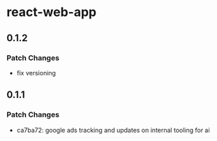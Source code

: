 # react-web-app

## 0.1.2

### Patch Changes

- fix versioning

## 0.1.1

### Patch Changes

- ca7ba72: google ads tracking and updates on internal tooling for ai
